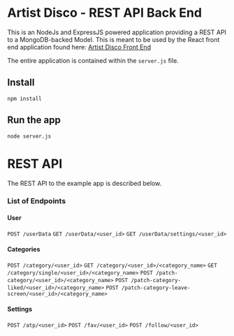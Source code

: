 # Artist Disco - REST API Back End
This is an NodeJs and ExpressJS powered application providing a REST API to a MongoDB-backed Model. This is meant to be used by the React front end application found here: [Artist Disco Front End](https://github.com/smtsuchi/artistDiscoReactFrontend)


The entire application is contained within the `server.js` file.


## Install

    npm install

## Run the app

    node server.js

# REST API

The REST API to the example app is described below.

### List of Endpoints
#### User
`POST /userData`
`GET /userData/<user_id>`
`GET /userData/settings/<user_id>`
#### Categories
`POST /category/<user_id>`
`GET /category/<user_id>/<category_name>`
`GET /category/single/<user_id>/<category_name>`
`POST /patch-category/<user_id>/<category_name>`
`POST /patch-category-liked/<user_id>/<category_name>`
`POST /patch-category-leave-screen/<user_id>/<category_name>`

#### Settings
`POST /atp/<user_id>`
`POST /fav/<user_id>`
`POST /follow/<user_id>`


[//]: # (Thanks for following along! Shoha, out--)